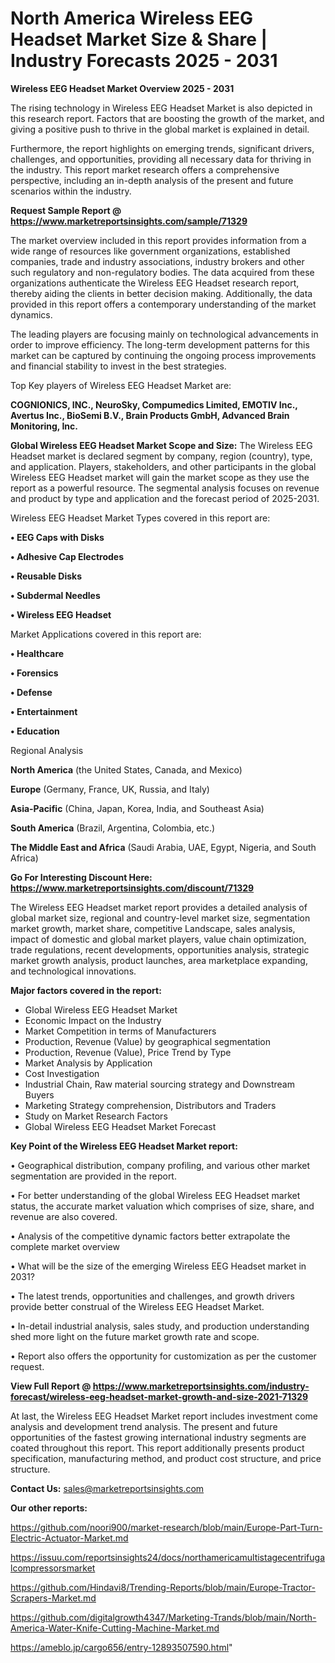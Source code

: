 # North America Wireless EEG Headset Market Size & Share | Industry Forecasts 2025 - 2031

<Strong> Wireless EEG Headset Market Overview 2025 - 2031</strong>

The rising technology in Wireless EEG Headset Market is also depicted in this research report. Factors that are boosting the growth of the market, and giving a positive push to thrive in the global market is explained in detail.

Furthermore, the report highlights on emerging trends, significant drivers, challenges, and opportunities, providing all necessary data for thriving in the industry. This report market research offers a comprehensive perspective, including an in-depth analysis of the present and future scenarios within the industry.

<strong>Request Sample Report @ <a href=https://www.marketreportsinsights.com/sample/71329>https://www.marketreportsinsights.com/sample/71329</a></strong>

The market overview included in this report provides information from a wide range of resources like government organizations, established companies, trade and industry associations, industry brokers and other such regulatory and non-regulatory bodies. The data acquired from these organizations authenticate the Wireless EEG Headset research report, thereby aiding the clients in better decision making. Additionally, the data provided in this report offers a contemporary understanding of the market dynamics.

The leading players are focusing mainly on technological advancements in order to improve efficiency. The long-term development patterns for this market can be captured by continuing the ongoing process improvements and financial stability to invest in the best strategies.

Top Key players of Wireless EEG Headset Market are:

<strong>COGNIONICS, INC., NeuroSky, Compumedics Limited, EMOTIV Inc., Avertus Inc., BioSemi B.V., Brain Products GmbH, Advanced Brain Monitoring, Inc.</strong>

<strong><b>Global Wireless EEG Headset Market Scope and Size:</b></strong>
The Wireless EEG Headset market is declared segment by company, region (country), type, and application. Players, stakeholders, and other participants in the global Wireless EEG Headset market will gain the market scope as they use the report as a powerful resource. The segmental analysis focuses on revenue and product by type and application and the forecast period of 2025-2031.

Wireless EEG Headset Market Types covered in this report are:

<strong>• EEG Caps with Disks

• Adhesive Cap Electrodes

• Reusable Disks

• Subdermal Needles

• Wireless EEG Headset</strong>

Market Applications covered in this report are:

<strong>• Healthcare

• Forensics

• Defense

• Entertainment

• Education</strong> 

Regional Analysis

<strong>North America</strong> (the United States, Canada, and Mexico)

<strong>Europe</strong> (Germany, France, UK, Russia, and Italy)

<strong>Asia-Pacific</strong> (China, Japan, Korea, India, and Southeast Asia)

<strong>South America</strong> (Brazil, Argentina, Colombia, etc.)

<strong>The Middle East and Africa</strong> (Saudi Arabia, UAE, Egypt, Nigeria, and South Africa)

<strong>Go For Interesting Discount Here: <a href=https://www.marketreportsinsights.com/discount/71329>https://www.marketreportsinsights.com/discount/71329</a></strong>

The Wireless EEG Headset market report provides a detailed analysis of global market size, regional and country-level market size, segmentation market growth, market share, competitive Landscape, sales analysis, impact of domestic and global market players, value chain optimization, trade regulations, recent developments, opportunities analysis, strategic market growth analysis, product launches, area marketplace expanding, and technological innovations.

<strong><b>Major factors covered in the report:</b></strong>
<ul>
  <li>Global Wireless EEG Headset Market </li>
  <li>Economic Impact on the Industry</li>
  <li>Market Competition in terms of Manufacturers</li>
  <li>Production, Revenue (Value) by geographical segmentation</li>
  <li>Production, Revenue (Value), Price Trend by Type</li>
  <li>Market Analysis by Application</li>
  <li>Cost Investigation</li>
  <li>Industrial Chain, Raw material sourcing strategy and Downstream Buyers</li>
  <li>Marketing Strategy comprehension, Distributors and Traders</li>
  <li>Study on Market Research Factors</li>
  <li>Global Wireless EEG Headset Market Forecast</li>
</ul>

<strong><b>Key Point of the Wireless EEG Headset Market report:</b></strong>

• Geographical distribution, company profiling, and various other market segmentation are provided in the report.

• For better understanding of the global Wireless EEG Headset market status, the accurate market valuation which comprises of size, share, and revenue are also covered.

• Analysis of the competitive dynamic factors better extrapolate the complete market overview

• What will be the size of the emerging Wireless EEG Headset market in 2031?

• The latest trends, opportunities and challenges, and growth drivers provide better construal of the Wireless EEG Headset Market.

• In-detail industrial analysis, sales study, and production understanding shed more light on the future market growth rate and scope.

• Report also offers the opportunity for customization as per the customer request.

<strong><b>View Full Report @ <a href=https://www.marketreportsinsights.com/industry-forecast/wireless-eeg-headset-market-growth-and-size-2021-71329>https://www.marketreportsinsights.com/industry-forecast/wireless-eeg-headset-market-growth-and-size-2021-71329</a></b></strong>


At last, the Wireless EEG Headset Market report includes investment come analysis and development trend analysis. The present and future opportunities of the fastest growing international industry segments are coated throughout this report. This report additionally presents product specification, manufacturing method, and product cost structure, and price structure.

<strong>Contact Us:</strong>
sales@marketreportsinsights.com

<strong>Our other reports:</strong>

<a href=https://github.com/noori900/market-research/blob/main/Europe-Part-Turn-Electric-Actuator-Market.md>https://github.com/noori900/market-research/blob/main/Europe-Part-Turn-Electric-Actuator-Market.md</a>

<a href=https://issuu.com/reportsinsights24/docs/northamericamultistagecentrifugalcompressorsmarket>https://issuu.com/reportsinsights24/docs/northamericamultistagecentrifugalcompressorsmarket</a>

<a href=https://github.com/Hindavi8/Trending-Reports/blob/main/Europe-Tractor-Scrapers-Market.md>https://github.com/Hindavi8/Trending-Reports/blob/main/Europe-Tractor-Scrapers-Market.md</a>

<a href=https://github.com/digitalgrowth4347/Marketing-Trands/blob/main/North-America-Water-Knife-Cutting-Machine-Market.md>https://github.com/digitalgrowth4347/Marketing-Trands/blob/main/North-America-Water-Knife-Cutting-Machine-Market.md</a>

<a href=https://ameblo.jp/cargo656/entry-12893507590.html>https://ameblo.jp/cargo656/entry-12893507590.html</a>"
